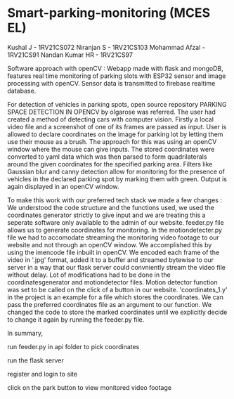 # Smart-parking-monitoring (MCES EL)
Kushal J - 1RV21CS072
Niranjan S - 1RV21CS103
Mohammad Afzal - 1RV21CS91
Nandan Kumar HR - 1RV21CS97

Software approach with openCV :
Webapp made with flask and mongoDB, features real time monitoring of parking slots with ESP32 sensor and image processing with openCV. Sensor data is transmitted to firebase realtime database.

For detection of vehicles in parking spots, open source repository PARKING SPACE DETECTION IN OPENCV by olgarose was referred. The user had created a method of detecting cars with computer vision. Firstly a local video file and a screenshot of one of its frames are passed as input. User is allowed to declare coordinates on the image for parking lot by letting them use their mouse as a brush. 
The approach for this was using an openCV window where the mouse can give inputs. The stored coordinates were converted to yaml data which was then parsed to form quadrilaterals around the given coordinates for the specified parking area. Filters like Gaussian blur and canny detection allow for monitoring for the presence of vehicles in the declared parking spot by marking them with green.
Output is again displayed in an openCV window.

To make this work with our preferred tech stack we made a few changes :
We understood the code structure and the functions used, we used the coordinates generator strictly to give input and we are treating this a seperate software only available to the admin of our website. feeder.py file allows us to generate coordinates for monitoring. In the motiondetecter.py file we had to accomodate streaming the monitoring video footage to our website and not through an openCV window.
We accomplished this by using the imencode file inbuilt in openCV. We encoded each frame of the video in '.jpg' format, added it to a buffer and streamed bytewise to our server in a way that our flask server could convniently stream the video file without delay. Lot of modifications had to be done in the coordinatesgenerator and motiondetector files. Motion detector  function was set to be called on the click of a button in our website.
'coordinates_1.y' in the project is an example for a file which stores the coordinates. We can pass the preferred coordinates file as an argument to our function. We changed the code to store the marked coordinates until we explicitly decide to change it again by running the feeder.py file.

In summary,

run feeder.py in api folder to pick coordinates

run the flask server

register and login to site

click on the park button to view monitored video footage
